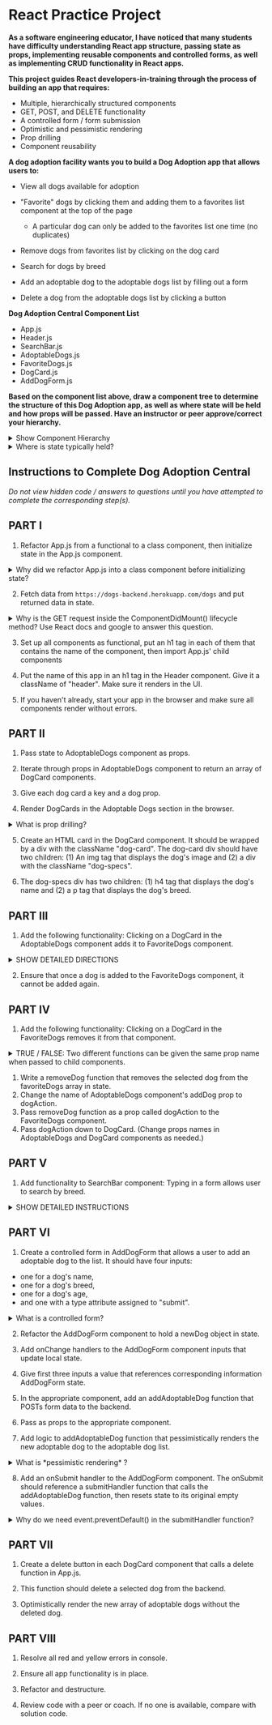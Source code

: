 # React Practice Project #

**As a software engineering educator, I have noticed that many students have difficulty understanding React app structure, passing state as props, implementing reusable components and controlled forms, as well as implementing CRUD functionality in React apps.**

**This project guides React developers-in-training through the process of building an app that requires:**

* Multiple, hierarchically structured components
* GET, POST, and DELETE functionality
* A controlled form / form submission
* Optimistic and pessimistic rendering
* Prop drilling
* Component reusability

**A dog adoption facility wants you to build a Dog Adoption app that allows users to:**

* View all dogs available for adoption

* "Favorite" dogs by clicking them and adding them to a favorites list component at the top of the page
  * A particular dog can only be added to the favorites list one time (no duplicates)

* Remove dogs from favorites list by clicking on the dog card

* Search for dogs by breed

* Add an adoptable dog to the adoptable dogs list by filling out a form

* Delete a dog from the adoptable dogs list by clicking a button

**Dog Adoption Central Component List**

* App.js
* Header.js
* SearchBar.js
* AdoptableDogs.js
* FavoriteDogs.js
* DogCard.js
* AddDogForm.js

**Based on the component list above, draw a component tree to determine the structure of this Dog Adoption app, as well as where state will be held and how props will be passed. Have an instructor or peer approve/correct your hierarchy.**

<details><summary>Show Component Hierarchy</summary>
    <p>
        ![](/images/componenthierarchy.png)
    </p>
</details>

<details>
<summary>Where is state typically held?</summary>
<p>

In the highest common component.

In the case of this app, App.js will hold state, as it is the parent to the other components that need access to data in state as props.

Keep in mind: Not all apps need to hold state in App.js. An app's unique component structure dictates where the single source of truth should live.

In larger apps, state management tools such as Redux are used as state containers.

</p>
</details>

## Instructions to Complete Dog Adoption Central ##

*Do not view hidden code / answers to questions until you have attempted to complete the corresponding step(s).*

## PART I ##

1. Refactor App.js from a functional to a class component, then initialize state in the App.js component.

<details>
<summary>Why did we refactor App.js into a class component before initializing state?</summary>
<p>

Stateful components must be class components.

*FYI: React hooks, a new feature offered by Facebook's React team, allow developers to create functional components that hold state. Don't worry about using hooks for now, as they will not be used in this tutorial, nor in future student projects.*

</p>
</details>

2. Fetch data from `https://dogs-backend.herokuapp.com/dogs` and put returned data in state.



<details>
<summary>Why is the GET request inside the ComponentDidMount() lifecycle method? Use React docs and google to answer this question.</summary>
<p>

componentDidMount is called once the component has been rendered in the browser. Fetching data within this lifecycle method ensure that data will not be put into state until after the component has mounted.

</p>
</details>

3. Set up all components as functional, put an h1 tag in each of them that contains the name of the component, then import App.js' child components

4. Put the name of this app in an h1 tag in the Header component. Give it a className of "header". Make sure it renders in the UI.

5. If you haven't already, start your app in the browser and make sure all components render without errors.

## PART II ##

1. Pass state to AdoptableDogs component as props.

2. Iterate through props in AdoptableDogs component to return an array of DogCard components.

3. Give each dog card a key and a dog prop.

4. Render DogCards in the Adoptable Dogs section in the browser.

<details><summary>What is prop drilling?</summary>
<p>

Passing props from App, to AdoptableDogs, to DogCard is called prop drilling:

Data is passed from a component higher in the app hierarchy to a child component further down. It allows access to state at different levels of the component hierarchy.

</p>
</details>

5. Create an HTML card in the DogCard component. It should be wrapped by a div with the className "dog-card". The dog-card div should have two children: (1) An img tag that displays the dog's image and (2) a div with the className "dog-specs". 

6. The dog-specs div has two children: (1) h4 tag that displays the dog's name and (2) a p tag that displays the dog's breed.

## PART III ## 

1. Add the following functionality: Clicking on a DogCard in the AdoptableDogs component adds it to FavoriteDogs component.

<details>
<summary>SHOW DETAILED DIRECTIONS</summary>
<p>

<ol>

<li>Add an empty favoriteDogs array to state in the App component.</li>

<li>Create an addDog function that adds a dog object to state.</li> 

*Remember: Functions that CHANGE state have to live where state lives*

<li>Pass the addDog function as props to the AdoptableDogs component, then to the DogCard component.</li>

<li>Pass the favoriteDogs array in state to the FavoriteDogs component.</li>

<li>Create an array of DogCard components and render them in the FavoriteDogs component.</li>

</ol>

</p>
</details>

2. Ensure that once a dog is added to the FavoriteDogs component, it cannot be added again.

## PART IV ##

1. Add the following functionality: Clicking on a DogCard in the FavoriteDogs removes it from that component.

<details><summary>TRUE / FALSE: Two different functions can be given the same prop name when passed to child components.</summary>
<p>

TRUE: You can give two different props the same name even if they reference different functions. This increases the reusability of components!

</p>
</details>

<ol>

<li>Write a removeDog function that removes the selected dog from the favoriteDogs array in state.</li>

<li>Change the name of AdoptableDogs component's addDog prop to dogAction.</li> 

<li>Pass removeDog function as a prop called dogAction to the FavoriteDogs component.</li> 

<li>Pass dogAction down to DogCard. (Change props names in AdoptableDogs and DogCard components as needed.)</li> 

</ol>

</p>
</details>

## PART V ##

1. Add functionality to SearchBar component: Typing in a form allows user to search by breed.

<details>
<summary>SHOW DETAILED INSTRUCTIONS</summary>
<p>

<ol>

<li>
In the App component, add searchTerm to state and assign it to an empty string. Pass it to the SearchBar component as props.
</li>

<li>
In the App component, write a function called updateSearchTerm that takes in a searchTerm and sets the searchTerm in state.
*Do you remember why this function belongs here and not in another component?*
</li>

<li>Pass the updateSearchTerm function to the SearchBar component as props.</li>

<li>Add a search input to SearchBar component.</li>

<li>Give input a value of the searchTerm previously passed as props.</li>

<li>Give input a placeholder of "Find Adoptable Dog".</li>

<li>Add an onChange event listener to the input that references a function called "updateSearchTerm".</li>

<li>In the SearchBar component, write the updateSearchTerm function that references the updateSearchTerm function written in the App component. It should take in event.target.value as its argument.
</li>

<li>Create a filteredDogs function. (You determine where it should live.) Based on the searchTerm in state, this funciton should filter dogs by breed, name, and age.</li>

 <li>Update adoptableDogs props sent to AdoptableDogs component to reference the filteredDogs function.</li>

</ol>

</p>
</details>

## PART VI ##

1. Create a controlled form in AddDogForm that allows a user to add an adoptable dog to the list. It should have four inputs:
* one for a dog's name,
* one for a dog's breed,
* one for a dog's age,
* and one with a type attribute assigned to "submit".

<details>
<summary>What is a controlled form?</summary>
<p>

Controlled forms: Input values are set to state values, then updated via events. For controlled inputs you will need a corresponding value in state and a function that updates state when inputs change. For more information: <https://medium.com/byte-sized-react/controlled-forms-in-react-68e59362a119>

</p>
</details>

2. Refactor the AddDogForm component to hold a newDog object in state.

3. Add onChange handlers to the AddDogForm component inputs that update local state.

4. Give first three inputs a value that references corresponding information AddDogForm state.

5. In the appropriate component, add an addAdoptableDog function that POSTs form data to the backend.

6. Pass as props to the appropriate component.

7. Add logic to addAdoptableDog function that pessimistically renders the new adoptable dog to the adoptable dog list.

<details>
<summary>What is *pessimistic rendering* ?</summary>
<p>

Pessimistic rendering: The user interface (UI) updates AFTER the database is updated. In this case, we POST the new dog, then setState with the newly added dog so it displays in the UI.

The opposite is *optimistic rendering*, which renders the page with updated information BEFORE you update the database.

</p>
</details>

8. Add an onSubmit handler to the AddDogForm component. The onSubmit should reference a submitHandler function that calls the addAdoptableDog function, then resets state to its original empty values.


<details>
<summary>Why do we need event.preventDefault() in the submitHandler function?</summary>
<p>

This prevents the default submit action of reloading the webpage.
</p>
</details>

## PART VII ##

1. Create a delete button in each DogCard component that calls a delete function in App.js.

2. This function should delete a selected dog from the backend.

3. Optimistically render the new array of adoptable dogs without the deleted dog.

## PART VIII ##

1. Resolve all red and yellow errors in console.

2. Ensure all app functionality is in place.

3. Refactor and destructure.

4. Review code with a peer or coach. If no one is available, compare with solution code.
